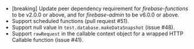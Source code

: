 * [breaking] Update peer dependency requirement for *firebase-functions* to be v2.0.0 or above, and for *firebase-admin* to be v6.0.0 or above.
* Support scheduled functions (pull request #51).
* Support null value in `test.database.makeDataSnapshot` (issue #48).
* Support `rawRequest` in the callable context object for a wrapped HTTP Callable function (issue #41).
